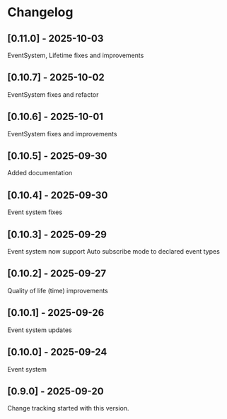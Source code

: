 # Changelog

## [0.11.0] - 2025-10-03

EventSystem, Lifetime fixes and improvements

## [0.10.7] - 2025-10-02

EventSystem fixes and refactor

## [0.10.6] - 2025-10-01

EventSystem fixes and improvements

## [0.10.5] - 2025-09-30

Added documentation

## [0.10.4] - 2025-09-30

Event system fixes

## [0.10.3] - 2025-09-29

Event system now support Auto subscribe mode to declared event types

## [0.10.2] - 2025-09-27

Quality of life (time) improvements

## [0.10.1] - 2025-09-26

Event system updates

## [0.10.0] - 2025-09-24

Event system

## [0.9.0] - 2025-09-20

Change tracking started with this version.
